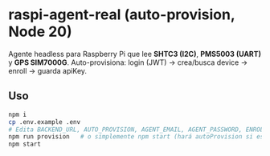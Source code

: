 # raspi-agent-real (auto-provision, Node 20)

Agente headless para Raspberry Pi que lee **SHTC3 (I2C)**, **PMS5003 (UART)** y **GPS SIM7000G**.
Auto-provisiona: login (JWT) → crea/busca device → enroll → guarda apiKey.

## Uso
```bash
npm i
cp .env.example .env
# Edita BACKEND_URL, AUTO_PROVISION, AGENT_EMAIL, AGENT_PASSWORD, ENROLL_TOKEN, puertos
npm run provision   # o simplemente npm start (hará autoProvision si está activo)
npm start
```
